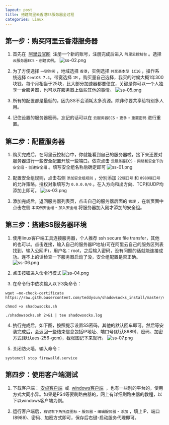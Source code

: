 ```yaml
---
layout: post
title: 搭建阿里云香港SS服务器全过程
categories: Linux
---
```


## 第一步：购买阿里云香港服务器
1. 首先在  [阿里云官网](https://www.aliyun.com/)  注册一个新的账号，注册完成后进入 `阿里云控制台` 。选择 `云服务器ECS` - `创建实例`。
![ss-02.png](https://geminate.github.io/assets/images/2018/ss-02.png)

2. 为了方便选择 `一键购买` ，地域选择 `香港`，实例选择 `共享基本型 1C1G` ，操作系统选择 `CentOS 7.4`，带宽选择 `1M` ，购买量自己选择，我买的时候大概1年300块钱，每个月相当于25块，比大部分加速器都要便宜，关键是你可以一个人独享一台服务器，也可以在服务器上做些其他的事情。
![ss-05.png](https://geminate.github.io/assets/images/2018/ss-05.png)

3. 所有的配置都是最低的，因为SS不会消耗太多资源。除非你要共享给特别多人用。

4. 记住设置的服务器密码，忘记的话可以在 `云服务器ECS` - `更多` - `重置密码` 进行重置。

## 第二步：配置服务器

1. 购买完成后，在阿里云控制台中，你就能看到自己的服务器啦，接下来还要对服务器进行一些安全配置开放一些端口。依次点击 `云服务器ECS` - `网络和安全下的安全组` - `创建安全组` 。填写安全组名称后确定即可
![ss-01.png](https://geminate.github.io/assets/images/2018/ss-01.png)

2. 配置安全组规则，点击右侧 `添加安全组规则` ，分别添加 `22端口号` 和 `8989端口号` 的允许策略。授权对象填写为 `0.0.0.0/0` 。在入方向和出方向、TCP和UDP均添加上即可。
![ss-03.png](https://geminate.github.io/assets/images/2018/ss-03.png)

3. 添加完成后，返回服务器列表页，点击自己的服务器后面的 `管理` ，在新页面中点击左侧 `本实例安全组` - `加入安全组` 将服务器加入刚才添加的安全组。

## 第三步：搭建SS服务器环境

1. 使用linux客户端工具连接服务器，个人推荐 ssh secure file transfer，其他的也可以。点击连接，输入自己的服务器IP地址(可在阿里云自己的服务区列表找到，输入公网IP)，用户名：root，之后输入密码，没有问题的话就能连接成功。连不上的话检查一下服务器启动了没，安全组配置是否正确。
![ss-06.png](https://geminate.github.io/assets/images/2018/ss-06.png)

2. 点击按钮进入命令行模式
![ss-04.png](https://geminate.github.io/assets/images/2018/ss-04.png)

3. 在命令行中依次输入以下3条命令：

```shell
wget –no-check-certificate https://raw.githubusercontent.com/teddysun/shadowsocks_install/master/shadowsocks.sh

chmod +x shadowsocks.sh

./shadowsocks.sh 2>&1 | tee shadowsocks.log
```

4. 执行完成后，如下图，按照提示设置SS密码，其他的默认回车即可。然后等安装完成后，会返回一些结束信息包括IP地址、端口号(默认8989)、密码、加密方式(默认aes-256-gcm)，截张图记下来就行。
![ss-07.png](https://geminate.github.io/assets/images/2018/ss-07.png)

5. 关闭防火墙，输入命令：

```shell
systemctl stop firewalld.service
```

## 第四步：使用客户端测试

1. 下载客户端： [安卓客户端](https://github.com/shadowsocks/shadowsocks-android/releases)  或  [windows客户端](https://github.com/shadowsocks/shadowsocks-windows/releases)  ，也有一些别的平台的，使用方式大同小异。如果是PS4等要刷路由器的，网上有详细刷路由器的教程，以下以windows客户端为例。

2. 运行客户端后，`右键右下角托盘图标` - `服务器` - `编辑服务器` - `添加` ，填上IP、端口(8989)、密码、加密方式即可，保存后右键-启动服务代理即可。
